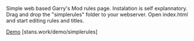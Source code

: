Simple web based Garry's Mod rules page. Instalation is self explannatory. Drag and drop the "simplerules" folder to your webserver.
Open index.html and start editing rules and titles.  

[Demo](stans.work/demo/simplerules)
[stans.work/demo/simplerules]
